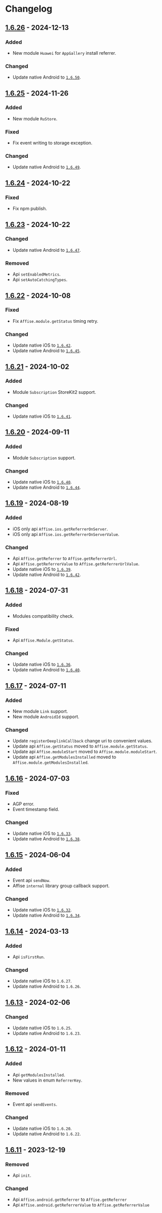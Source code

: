# Changelog

## [1.6.26] - 2024-12-13

### Added

- New module `Huawei` for `AppGallery` install referrer.

### Changed

- Update native Android to [`1.6.50`](https://github.com/affise/sdk-android/blob/v1.6.50/CHANGELOG.md).

## [1.6.25] - 2024-11-26

### Added

- New module `RuStore`.

### Fixed

- Fix event writing to storage exception.

### Changed

- Update native Android to [`1.6.49`](https://github.com/affise/sdk-android/blob/v1.6.49/CHANGELOG.md).

## [1.6.24] - 2024-10-22

### Fixed

- Fix npm publish.

## [1.6.23] - 2024-10-22

### Changed

- Update native Android to [`1.6.47`](https://github.com/affise/sdk-android/blob/v1.6.47/CHANGELOG.md).

### Removed

- Api `setEnabledMetrics`.
- Api `setAutoCatchingTypes`.

## [1.6.22] - 2024-10-08

### Fixed

- Fix `Affise.module.getStatus` timing retry.

### Changed

- Update native iOS to [`1.6.42`](https://github.com/affise/sdk-ios/blob/1.6.42/CHANGELOG.md).
- Update native Android to [`1.6.45`](https://github.com/affise/sdk-android/blob/v1.6.45/CHANGELOG.md).

## [1.6.21] - 2024-10-02

### Added

- Module `Subscription` StoreKit2 support.

### Changed

- Update native iOS to [`1.6.41`](https://github.com/affise/sdk-ios/blob/1.6.41/CHANGELOG.md).

## [1.6.20] - 2024-09-11

### Added

- Module `Subscription` support.

### Changed

- Update native iOS to [`1.6.40`](https://github.com/affise/sdk-ios/blob/1.6.40/CHANGELOG.md).
- Update native Android to [`1.6.44`](https://github.com/affise/sdk-android/blob/v1.6.44/CHANGELOG.md).

## [1.6.19] - 2024-08-19

### Added

- iOS only api `Affise.ios.getReferrerOnServer`.
- iOS only api `Affise.ios.getReferrerOnServerValue`.

### Changed

- Api `Affise.getReferrer` to `Affise.getReferrerUrl`.
- Api `Affise.getReferrerValue` to `Affise.getReferrerUrlValue`.
- Update native iOS to [`1.6.39`](https://github.com/affise/sdk-ios/blob/1.6.39/CHANGELOG.md).
- Update native Android to [`1.6.42`](https://github.com/affise/sdk-android/blob/v1.6.42/CHANGELOG.md).

## [1.6.18] - 2024-07-31

### Added

- Modules compatibility check.

### Fixed

- Api `Affise.Module.getStatus`.

### Changed

- Update native iOS to [`1.6.36`](https://github.com/affise/sdk-ios/blob/1.6.36/CHANGELOG.md).
- Update native Android to [`1.6.40`](https://github.com/affise/sdk-android/blob/v1.6.40/CHANGELOG.md).

## [1.6.17] - 2024-07-11

### Added

- New module `Link` support.
- New module `AndroidId` support.

### Changed

- Update `registerDeeplinkCallback` change uri to convenient values.
- Update api `Affise.getStatus` moved to `Affise.module.getStatus`.
- Update api `Affise.moduleStart` moved to `Affise.module.moduleStart`.
- Update api `Affise.getModulesInstalled` moved to `Affise.module.getModulesInstalled`.

## [1.6.16] - 2024-07-03

### Fixed

- AGP error.
- Event timestamp field.

### Changed

- Update native iOS to [`1.6.33`](https://github.com/affise/sdk-ios/blob/1.6.33/CHANGELOG.md).
- Update native Android to [`1.6.38`](https://github.com/affise/sdk-android/blob/v1.6.38/CHANGELOG.md).

## [1.6.15] - 2024-06-04

### Added

- Event api `sendNow`.
- Affise `internal` library group callback support.

### Changed

- Update native iOS to [`1.6.32`](https://github.com/affise/sdk-ios/blob/1.6.32/CHANGELOG.md).
- Update native Android to [`1.6.34`](https://github.com/affise/sdk-android/blob/v1.6.34/CHANGELOG.md).

## [1.6.14] - 2024-03-13

### Added

- Api `isFirstRun`.

### Changed

- Update native iOS to `1.6.27`.
- Update native Android to `1.6.26`.

## [1.6.13] - 2024-02-06

### Changed

- Update native iOS to `1.6.25`.
- Update native Android to `1.6.23`.

## [1.6.12] - 2024-01-11

### Added

- Api `getModulesInstalled`.
- New values in enum `ReferrerKey`.

### Removed

- Event api `sendEvents`.

### Changed

- Update native iOS to `1.6.20`.
- Update native Android to `1.6.22`.

## [1.6.11] - 2023-12-19

### Removed

- Api `init`.

### Changed

- Api `Affise.android.getReferrer` to `Affise.getReferrer`
- Api `Affise.android.getReferrerValue` to  `Affise.getReferrerValue`

[1.6.26]: https://github.com/affise/sdk-react/compare/1.6.25...1.6.26
[1.6.25]: https://github.com/affise/sdk-react/compare/1.6.24...1.6.25
[1.6.24]: https://github.com/affise/sdk-react/compare/1.6.23...1.6.24
[1.6.23]: https://github.com/affise/sdk-react/compare/1.6.22...1.6.23
[1.6.22]: https://github.com/affise/sdk-react/compare/1.6.21...1.6.22
[1.6.21]: https://github.com/affise/sdk-react/compare/1.6.20...1.6.21
[1.6.20]: https://github.com/affise/sdk-react/compare/1.6.19...1.6.20
[1.6.19]: https://github.com/affise/sdk-react/compare/1.6.18...1.6.19
[1.6.18]: https://github.com/affise/sdk-react/compare/1.6.17...1.6.18
[1.6.17]: https://github.com/affise/sdk-react/compare/1.6.16...1.6.17
[1.6.16]: https://github.com/affise/sdk-react/compare/1.6.15...1.6.16
[1.6.15]: https://github.com/affise/sdk-react/compare/1.6.14...1.6.15
[1.6.14]: https://github.com/affise/sdk-react/compare/1.6.13...1.6.14
[1.6.13]: https://github.com/affise/sdk-react/compare/1.6.12...1.6.13
[1.6.12]: https://github.com/affise/sdk-react/compare/1.6.11...1.6.12
[1.6.11]: https://github.com/affise/sdk-react/compare/1.6.10...1.6.11
